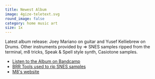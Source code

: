 ```yaml
---
title: Newest Album
image: 4gize-teletext.svg
round_image: false
category: home music art
size: 1x
---
```

Latest album release: Joey Mariano on guitar and Yusef Kelliebrew on Drums.
Other instruments provided by => SNES samples ripped from the terminal, m8 tricks,
Speak & Spell style synth, Casiotone samples.

- [Listen to the Album on Bandcamp](https://nmlstyl.bandcamp.com/album/sp33k)
- [BRR Tools used to rip SNES samples](https://github.com/Optiroc/BRRtools)
- [M8's website](https://dirtywave.com/)
